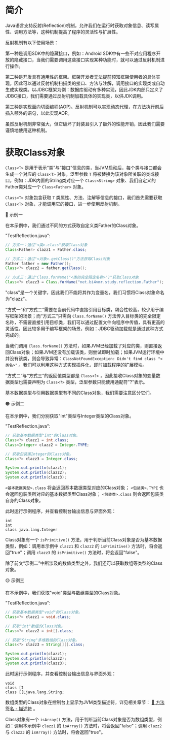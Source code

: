 # 简介
Java语言支持反射(Reflection)机制，允许我们在运行时获取对象信息、读写属性、调用方法等，这种机制提高了程序的灵活性与扩展性。

反射机制有以下使用场景：

第一种是调用SDK中的隐藏接口，例如：Android SDK中有一些不对应用程序开放的隐藏接口，当我们需要调用这些接口实现某种功能时，就可以通过反射机制进行操作。

第二种是开发具有通用性的框架。框架开发者无法提前预知框架使用者的具体实现，因此可以通过反射机制扫描类的接口、方法与注解，调用接口的实现类或自动生成实现类。以JDBC框架为例：数据库驱动有多种实现，因此JDK内部只定义了JDBC接口，我们需要通过反射机制加载具体的实现类，以供JDK调用。

第三种是实现面向切面编程(AOP)。反射机制可以实现动态代理，在方法执行前后插入额外的语句，以此实现AOP。

虽然反射机制非常强大，但它破坏了封装且引入了额外的性能开销，因此我们需要谨慎地使用这种机制。

# 获取Class对象
`Class<T>` 是用于表示“类”与“接口”信息的类，当JVM启动后，每个类与接口都会生成一个对应的 `Class<T>` 对象，泛型参数 `T` 将被替换为该对象所关联的类或接口，例如：JDK内置的String类对应一个 `Class<String>` 对象、我们自定义的Father类对应一个 `Class<Father>` 对象。

`Class<T>` 对象包含获取 `T` 类属性、方法、注解等信息的接口，我们首先需要获取 `Class<T>` 对象，才能调用它的接口，进一步使用反射机制。

🔴 示例一

在本示例中，我们通过不同的方式获取自定义类Father的Class对象。

"TestReflection.java":

```java
// 方式一：通过"<类>.class"获取Class对象
Class<Father> clazz1 = Father.class;

// 方式二：通过"<对象>.getClass()"方法获取Class对象
Father father = new Father();
Class<?> clazz2 = father.getClass();

// 方式三：通过"Class.forName("<类的完全限定名称>")"获取Class对象
Class<?> clazz3 = Class.forName("net.bi4vmr.study.reflection.Father");
```

"class"是一个关键字，因此我们不能将其作为变量名，我们习惯将Class对象命名为"clazz"。

“方式一”和“方式二”需要在当前代码中直接引用目标类，耦合性较高，较少用于编写框架的场景；而“方式三”只需向 `Class.forName()` 方法传入目标类的完全限定名称，不需要直接引用目标类，我们可以通过配置文件向程序中传值，具有更高的灵活性，因此较多用于编写框架的场景，例如：JDBC驱动加载就是通过这种方式完成的。

当我们调用 `Class.forName()` 方法时，如果JVM已经加载了对应的类，则直接返回Class对象；如果JVM还没有加载该类，则尝试即时加载；如果JVM运行环境中并没有该类，则会导致异常：`ClassNotFoundException: Didn't find class "<类名>"` 。我们可以利用这种方式实现插件化，即时加载程序的扩展模块。

“方式二”与“方式三”的返回值类型都是 `Class<?>` ，因此接收Class对象的变量数据类型也需要声明为 `Class<?>` 类型，泛型参数只能使用通配符"?"表示。

基本数据类型与引用数据类型有不同的Class对象，我们需要注意区分它们。

🟠 示例二

在本示例中，我们分别获取"int"类型与Integer类型的Class对象。

"TestReflection.java":

```java
// 获取基本数据类型"int"的Class对象。
Class<?> clazz1 = int.class;
Class<Integer> clazz2 = Integer.TYPE;

// 获取包装类Integer的Class对象。
Class<?> clazz3 = Integer.class;

System.out.println(clazz1);
System.out.println(clazz2);
System.out.println(clazz3);
```

`<基本数据类型>.class` 将会返回基本数据类型对应的Class对象； `<包装类>.TYPE` 也会返回包装类所对应的基本数据类型Class对象； `<包装类>.class` 则会返回包装类自身的Class对象。

此时运行示例程序，并查看控制台输出信息与界面外观：

```text
int
int
class java.lang.Integer
```

Class对象有一个 `isPrimitive()` 方法，用于判断当前Class对象是否为基本数据类型，例如：调用本示例中 `clazz1` 和 `clazz2` 的 `isPrimitive()` 方法时，将会返回"true"；调用 `clazz3` 的 `isPrimitive()` 方法时，将会返回"false"。

除了前文“示例二”中所涉及的数值类型之外，我们还可以获取数组等类型的Class对象。

🟡 示例三

在本示例中，我们获取"void"类型与数组类型的Class对象。

"TestReflection.java":

```java
// 获取基本数据类型"void"的Class对象。
Class<?> clazz1 = void.class;

// 获取"int"数组的Class对象。
Class<?> clazz2 = int[].class;

// 获取"String"多维数组的Class对象。
Class<?> clazz3 = String[][].class;

System.out.println(clazz1);
System.out.println(clazz2);
System.out.println(clazz3);
```

此时运行示例程序，并查看控制台输出信息与界面外观：

```text
void
class [I
class [[Ljava.lang.String;
```

数组类型的Class对象在控制台上显示为JVM类型描述符，详见相关章节： [🧭 方法签名 - 描述符](../../02_基本语法/05_方法.md#描述符) 。

Class对象有一个 `isArray()` 方法，用于判断当前Class对象是否为数组类型，例如：调用本示例中 `clazz1` 的 `isArray()` 方法时，将会返回"false"；调用 `clazz2` 与 `clazz3` 的 `isArray()` 方法时，将会返回"true"。
<!-- TODO
# 获取类的信息
## 基本信息


可获取内部信息总览

首先我们先来看看我们可以获取哪些内部信息
Method	Description
Field[] getFields()	获取成员变量列表
Field[] getDeclaredFields()	获取自有成员变量列表
Method[] getMethods()	获取方法列表
Method[] getDeclaredMethods()	获取自有方法列表
Constructor[] getConstructors()	获取构造函数列表
Constructor[] getDeclaredConstructors()	获取自有构造函数列表
Class[] getClasses()	获取内部类列表
Class[] getDeclaredClasses()	获取自有内部类列表

应该可以很清楚的发现四种内容都分为 getXXX 和 getDeclaredXXX 两个方法，其中的差异在于：

    getXXX 获取所有从祖先类、接口继承或实现的访问修饰符为 public 的成员
    getDeclaredXXX 获取所有该类自己定义的所有(任意描述符)成员

-->
